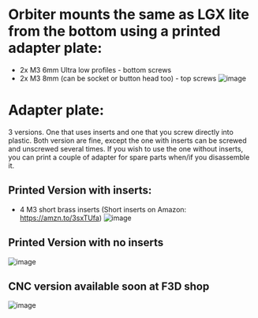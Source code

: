 # Orbiter mounts the same as LGX lite from the bottom using a printed adapter plate:

- 2x M3 6mm Ultra low profiles - bottom screws
- 2x M3 8mm (can be socket or button head too) - top screws
![image](https://user-images.githubusercontent.com/37383368/147399168-6b137a11-c0c7-4553-8b18-e37440db5740.png)


# Adapter plate:

3 versions. One that uses inserts and one that you screw directly into plastic. Both version are fine, except the one with inserts can be screwed and unscrewed several times. If you wish to use the one without inserts, you can print a couple of adapter for spare parts when/if you disassemble it.

## Printed Version with inserts:

- 4 M3 short brass inserts (Short inserts on Amazon: https://amzn.to/3sxTUfa)
![image](https://user-images.githubusercontent.com/37383368/147398943-5686360a-ea5f-4cdf-bb98-aabe11347dc0.png)

## Printed Version with no inserts
![image](https://user-images.githubusercontent.com/37383368/147399032-80185309-dc87-493a-8c1d-f988fa269c75.png)

## CNC version available soon at F3D shop
![image](https://user-images.githubusercontent.com/37383368/149402341-9979b77d-ec31-4fa2-b390-8ea2401bf984.png)
 
